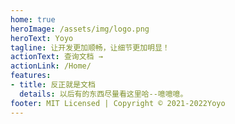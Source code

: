 ```yaml
---
home: true
heroImage: /assets/img/logo.png
heroText: Yoyo
tagline: 让开发更加顺畅，让细节更加明显！
actionText: 查询文档 →
actionLink: /Home/
features:
- title: 反正就是文档
  details: 以后有的东西尽量看这里哈--噫噫噫。
footer: MIT Licensed | Copyright © 2021-2022Yoyo
---
```


<audio autoplay loop src="/assets/audio/Moskau.mp3" />